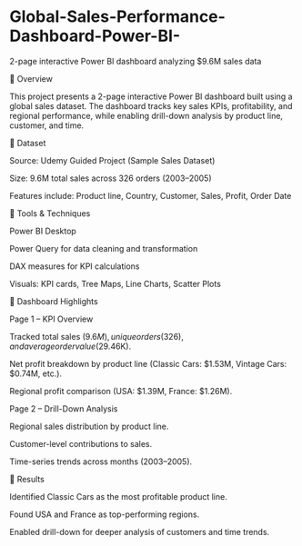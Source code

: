 # Global-Sales-Performance-Dashboard-Power-BI-
2-page interactive Power BI dashboard analyzing $9.6M sales data

🔹 Overview

This project presents a 2-page interactive Power BI dashboard built using a global sales dataset. The dashboard tracks key sales KPIs, profitability, and regional performance, while enabling drill-down analysis by product line, customer, and time.

🔹 Dataset

Source: Udemy Guided Project (Sample Sales Dataset)

Size: 9.6M total sales across 326 orders (2003–2005)

Features include: Product line, Country, Customer, Sales, Profit, Order Date

🔹 Tools & Techniques

Power BI Desktop

Power Query for data cleaning and transformation

DAX measures for KPI calculations

Visuals: KPI cards, Tree Maps, Line Charts, Scatter Plots

🔹 Dashboard Highlights

Page 1 – KPI Overview

Tracked total sales ($9.6M), unique orders (326), and average order value ($29.46K).

Net profit breakdown by product line (Classic Cars: $1.53M, Vintage Cars: $0.74M, etc.).

Regional profit comparison (USA: $1.39M, France: $1.26M).

Page 2 – Drill-Down Analysis

Regional sales distribution by product line.

Customer-level contributions to sales.

Time-series trends across months (2003–2005).

🔹 Results

Identified Classic Cars as the most profitable product line.

Found USA and France as top-performing regions.

Enabled drill-down for deeper analysis of customers and time trends.
